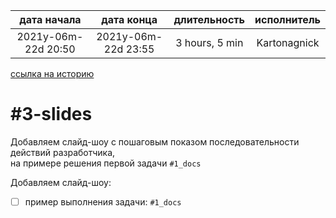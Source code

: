 
| дата начала         |     дата конца      |  длительность  | исполнитель  |  
|:-------------------:|:-------------------:|:--------------:|:------------:|  
| 2021y-06m-22d 20:50 | 2021y-06m-22d 23:55 | 3 hours, 5 min | Kartonagnick |  

[ссылка на историю](../history.md/#v001)  

#3-slides
=========
Добавляем слайд-шоу 
с пошаговым показом последовательности действий разработчика,  
на примере решения первой задачи `#1_docs`  

Добавляем слайд-шоу: 
  - [ ] пример выполнения задачи: `#1_docs`

